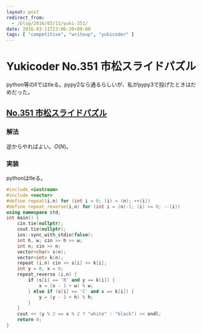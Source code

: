 ```yaml
---
layout: post
redirect_from:
  - /blog/2016/03/11/yuki-351/
date: 2016-03-11T23:06:20+09:00
tags: [ "competitive", "writeup", "yukicoder" ]
---
```


# Yukicoder No.351 市松スライドパズル

python等のllではtleる。pypy2なら通るらしいが、私がpypy3で投げたときはだめだった。

## [No.351 市松スライドパズル](http://yukicoder.me/problems/735)

### 解法

逆からやればよい。$O(N)$。

### 実装

pythonはtleる。

``` c++
#include <iostream>
#include <vector>
#define repeat(i,n) for (int i = 0; (i) < (n); ++(i))
#define repeat_reverse(i,n) for (int i = (n)-1; (i) >= 0; --(i))
using namespace std;
int main() {
    cin.tie(nullptr);
    cout.tie(nullptr);
    ios::sync_with_stdio(false);
    int h, w; cin >> h >> w;
    int n; cin >> n;
    vector<char> s(n);
    vector<int> k(n);
    repeat (i,n) cin >> s[i] >> k[i];
    int y = 0, x = 0;
    repeat_reverse (i,n) {
        if (s[i] == 'R' and y == k[i]) {
            x = (x - 1 + w) % w;
        } else if (s[i] == 'C' and x == k[i]) {
            y = (y - 1 + h) % h;
        }
    }
    cout << (y % 2 == x % 2 ? "white" : "black") << endl;
    return 0;
}
```
